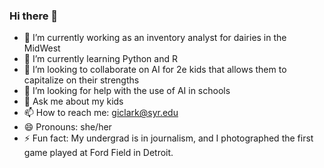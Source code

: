 ### Hi there 👋

<!--
**giclark/giclark** is a ✨ _special_ ✨ repository because its `README.md` (this file) appears on your GitHub profile.

Here are some ideas to get you started:
-->
- 🔭 I’m currently working as an inventory analyst for dairies in the MidWest
- 🌱 I’m currently learning Python and R
- 👯 I’m looking to collaborate on AI for 2e kids that allows them to capitalize on their strengths
- 🤔 I’m looking for help with the use of AI in schools
- 💬 Ask me about my kids
- 📫 How to reach me: giclark@syr.edu
- 😄 Pronouns: she/her
- ⚡ Fun fact: My undergrad is in journalism, and I photographed the first game played at Ford Field in Detroit.  
